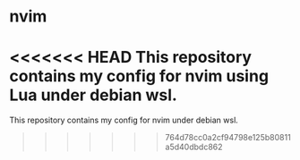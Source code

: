 # nvim

<<<<<<< HEAD
This repository contains my config for nvim using Lua under debian wsl.
=======
This repository contains my config for nvim under debian wsl.
>>>>>>> 764d78cc0a2cf94798e125b80811a5d40dbdc862
